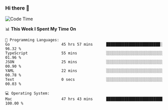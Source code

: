 ### Hi there 👋

<!--
**CrazyCollin/crazycollin** is a ✨ _special_ ✨ repository because its `README.md` (this file) appears on your GitHub profile.

Here are some ideas to get you started:

- 🔭 I’m currently working on ...
- 🌱 I’m currently learning ...
- 👯 I’m looking to collaborate on ...
- 🤔 I’m looking for help with ...
- 💬 Ask me about ...
- 📫 How to reach me: ...
- 😄 Pronouns: ...
- ⚡ Fun fact: ...
-->

<!--START_SECTION:waka-->
![Code Time](http://img.shields.io/badge/Code%20Time-4%2C364%20hrs%201%20min-blue)

📊 **This Week I Spent My Time On** 

```text
💬 Programming Languages: 
Go                       45 hrs 57 mins      ████████████████████████░   96.32 % 
TypeScript               55 mins             ░░░░░░░░░░░░░░░░░░░░░░░░░   01.96 % 
JSON                     25 mins             ░░░░░░░░░░░░░░░░░░░░░░░░░   00.90 % 
YAML                     22 mins             ░░░░░░░░░░░░░░░░░░░░░░░░░   00.78 % 
Text                     0 secs              ░░░░░░░░░░░░░░░░░░░░░░░░░   00.03 % 

💻 Operating System: 
Mac                      47 hrs 43 mins      █████████████████████████   100.00 % 
```


<!--END_SECTION:waka-->
